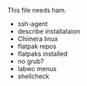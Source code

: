 This file needs ham.

* ssh-agent
* describe installataion
* Chimera linux
* flatpak repos
* flatpaks installed
* no grub?
* labwc menus
* shellcheck